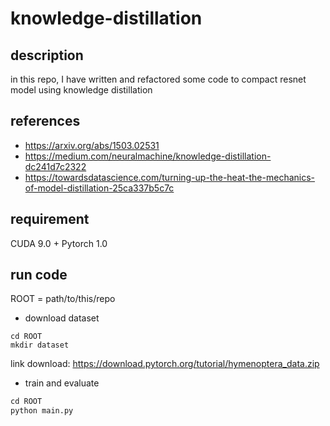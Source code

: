 # knowledge-distillation
## description
in this repo, I have written and refactored some code to compact resnet model using knowledge distillation
## references
+ https://arxiv.org/abs/1503.02531  
+ https://medium.com/neuralmachine/knowledge-distillation-dc241d7c2322
+ https://towardsdatascience.com/turning-up-the-heat-the-mechanics-of-model-distillation-25ca337b5c7c
## requirement
CUDA 9.0 + Pytorch 1.0
## run code
ROOT = path/to/this/repo
- download dataset
```
cd ROOT
mkdir dataset
```
link download: https://download.pytorch.org/tutorial/hymenoptera_data.zip
- train and evaluate
```python
cd ROOT
python main.py
